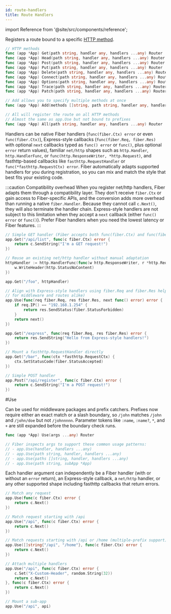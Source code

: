 ```yaml
---
id: route-handlers
title: Route Handlers
---
```


import Reference from '@site/src/components/reference';

Registers a route bound to a specific [HTTP method](https://developer.mozilla.org/en-US/docs/Web/HTTP/Methods).

```go title="Signatures"
// HTTP methods
func (app *App) Get(path string, handler any, handlers ...any) Router
func (app *App) Head(path string, handler any, handlers ...any) Router
func (app *App) Post(path string, handler any, handlers ...any) Router
func (app *App) Put(path string, handler any, handlers ...any) Router
func (app *App) Delete(path string, handler any, handlers ...any) Router
func (app *App) Connect(path string, handler any, handlers ...any) Router
func (app *App) Options(path string, handler any, handlers ...any) Router
func (app *App) Trace(path string, handler any, handlers ...any) Router
func (app *App) Patch(path string, handler any, handlers ...any) Router

// Add allows you to specify multiple methods at once
func (app *App) Add(methods []string, path string, handler any, handlers ...any) Router

// All will register the route on all HTTP methods
// Almost the same as app.Use but not bound to prefixes
func (app *App) All(path string, handler any, handlers ...any) Router
```

Handlers can be native Fiber handlers (`func(fiber.Ctx) error` or even
`func(fiber.Ctx)`), Express-style callbacks (`func(fiber.Req, fiber.Res)` with
optional `next` callbacks typed as `func() error` or `func()`, plus optional
`error` return values), familiar `net/http` shapes such as `http.Handler`,
`http.HandlerFunc`, or `func(http.ResponseWriter, *http.Request)`, and
fasthttp-based callbacks like `fasthttp.RequestHandler` or
`func(*fasthttp.RequestCtx) error`. Fiber automatically adapts supported
handlers for you during registration, so you can mix and match the style that
best fits your existing code.

:::caution Compatibility overhead
When you register net/http handlers, Fiber adapts them through a compatibility
layer. They don't receive
`fiber.Ctx` or gain access to Fiber-specific APIs, and the conversion adds more
overhead than running a native `fiber.Handler`. Because they cannot call `c.Next()`, they will also terminate the handler chain.
Express-style handlers are not subject to this limitation when they accept a
`next` callback (either `func() error` or `func()`). Prefer Fiber handlers when
you need the lowest latency or Fiber features.
:::

```go title="Examples"
// Simple GET handler (Fiber accepts both func(fiber.Ctx) and func(fiber.Ctx) error)
app.Get("/api/list", func(c fiber.Ctx) error {
    return c.SendString("I'm a GET request!")
})

// Reuse an existing net/http handler without manual adaptation
httpHandler := http.HandlerFunc(func(w http.ResponseWriter, r *http.Request) {
    w.WriteHeader(http.StatusNoContent)
})

app.Get("/foo", httpHandler)

// Align with Express-style handlers using fiber.Req and fiber.Res helpers (works
// for middleware and routes alike)
app.Use(func(req fiber.Req, res fiber.Res, next func() error) error {
    if req.IP() == "192.168.1.254" {
        return res.SendStatus(fiber.StatusForbidden)
    }
    return next()
})

app.Get("/express", func(req fiber.Req, res fiber.Res) error {
    return res.SendString("Hello from Express-style handlers!")
})

// Mount a fasthttp.RequestHandler directly
app.Get("/bar", func(ctx *fasthttp.RequestCtx) {
    ctx.SetStatusCode(fiber.StatusAccepted)
})

// Simple POST handler
app.Post("/api/register", func(c fiber.Ctx) error {
    return c.SendString("I'm a POST request!")
})
```

<Reference id="use">#Use</Reference>

Can be used for middleware packages and prefix catchers. Prefixes now require either an exact match or a slash boundary, so `/john` matches `/john` and `/john/doe` but not `/johnnnnn`. Parameter tokens like `:name`, `:name?`, `*`, and `+` are still expanded before the boundary check runs.

```go title="Signature"
func (app *App) Use(args ...any) Router

// Fiber inspects args to support these common usage patterns:
// - app.Use(handler, handlers ...any)
// - app.Use(path string, handler, handlers ...any)
// - app.Use(paths []string, handler, handlers ...any)
// - app.Use(path string, subApp *App)
```

Each handler argument can independently be a Fiber handler (with or without an
`error` return), an Express-style callback, a `net/http` handler, or any other
supported shape including fasthttp callbacks that return errors.

```go title="Examples"
// Match any request
app.Use(func(c fiber.Ctx) error {
    return c.Next()
})

// Match request starting with /api
app.Use("/api", func(c fiber.Ctx) error {
    return c.Next()
})

// Match requests starting with /api or /home (multiple-prefix support)
app.Use([]string{"/api", "/home"}, func(c fiber.Ctx) error {
    return c.Next()
})

// Attach multiple handlers 
app.Use("/api", func(c fiber.Ctx) error {
    c.Set("X-Custom-Header", random.String(32))
    return c.Next()
}, func(c fiber.Ctx) error {
    return c.Next()
})

// Mount a sub-app
app.Use("/api", api)
```
